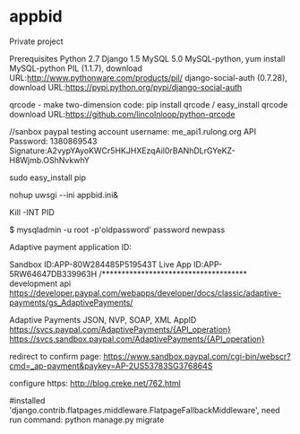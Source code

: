 appbid
======
Private project

Prerequisites
Python 2.7
Django 1.5
MySQL 5.0
MySQL-python, yum install MySQL-python
PIL (1.1.7), download URL:http://www.pythonware.com/products/pil/
django-social-auth (0.7.28), download URL:https://pypi.python.org/pypi/django-social-auth

qrcode - make two-dimension code:
pip install qrcode / easy_install qrcode
download URL:https://github.com/lincolnloop/python-qrcode

//sanbox paypal testing account
username: me_api1.rulong.org
API Password: 1380869543
Signature:A2vypYAyoKWCr5HKJHXEzqAil0rBANhDLrGYeKZ-H8Wjmb.OShNvkwhY

sudo easy_install pip


nohup uwsgi --ini appbid.ini&

Kill -INT PID

$ mysqladmin -u root -p'oldpassword' password newpass


Adaptive payment application ID:

Sandbox ID:APP-80W284485P519543T
Live App ID:APP-5RW64647DB339963H
/*************************************
development api
https://developer.paypal.com/webapps/developer/docs/classic/adaptive-payments/gs_AdaptivePayments/

Adaptive Payments
JSON, NVP, SOAP, XML
AppID	https://svcs.paypal.com/AdaptivePayments/{API_operation}
https://svcs.sandbox.paypal.com/AdaptivePayments/{API_operation}

redirect to confirm page:
https://www.sandbox.paypal.com/cgi-bin/webscr?cmd=_ap-payment&paykey=AP-2US53783SG376864S

configure https:
http://blog.creke.net/762.html


#installed     'django.contrib.flatpages.middleware.FlatpageFallbackMiddleware',
need run command: python manage.py migrate


